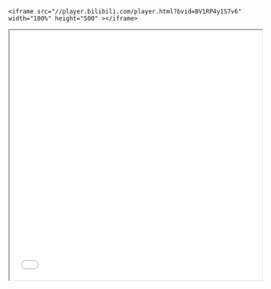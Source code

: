 ```
<iframe src="//player.bilibili.com/player.html?bvid=BV1RP4y1S7v6" width="100%" height="500" ></iframe>
```

<iframe src="//player.bilibili.com/player.html?bvid=BV1RP4y1S7v6" width="100%" height="500" ></iframe>
